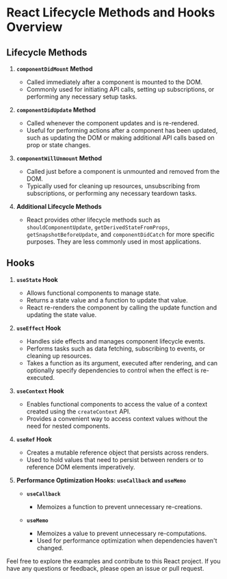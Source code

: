 # React Lifecycle Methods and Hooks Overview

## Lifecycle Methods

1. **`componentDidMount` Method**

   - Called immediately after a component is mounted to the DOM.
   - Commonly used for initiating API calls, setting up subscriptions, or performing any necessary setup tasks.

2. **`componentDidUpdate` Method**

   - Called whenever the component updates and is re-rendered.
   - Useful for performing actions after a component has been updated, such as updating the DOM or making additional API calls based on prop or state changes.

3. **`componentWillUnmount` Method**

   - Called just before a component is unmounted and removed from the DOM.
   - Typically used for cleaning up resources, unsubscribing from subscriptions, or performing any necessary teardown tasks.

4. **Additional Lifecycle Methods**

   - React provides other lifecycle methods such as `shouldComponentUpdate`, `getDerivedStateFromProps`, `getSnapshotBeforeUpdate`, and `componentDidCatch` for more specific purposes. They are less commonly used in most applications.

## Hooks

1. **`useState` Hook**

   - Allows functional components to manage state.
   - Returns a state value and a function to update that value.
   - React re-renders the component by calling the update function and updating the state value.

2. **`useEffect` Hook**

   - Handles side effects and manages component lifecycle events.
   - Performs tasks such as data fetching, subscribing to events, or cleaning up resources.
   - Takes a function as its argument, executed after rendering, and can optionally specify dependencies to control when the effect is re-executed.

3. **`useContext` Hook**

   - Enables functional components to access the value of a context created using the `createContext` API.
   - Provides a convenient way to access context values without the need for nested components.

4. **`useRef` Hook**

   - Creates a mutable reference object that persists across renders.
   - Used to hold values that need to persist between renders or to reference DOM elements imperatively.

5. **Performance Optimization Hooks: `useCallback` and `useMemo`**

   - **`useCallback`**
     - Memoizes a function to prevent unnecessary re-creations.
   
   - **`useMemo`**
     - Memoizes a value to prevent unnecessary re-computations.
     - Used for performance optimization when dependencies haven't changed.

Feel free to explore the examples and contribute to this React project. If you have any questions or feedback, please open an issue or pull request.